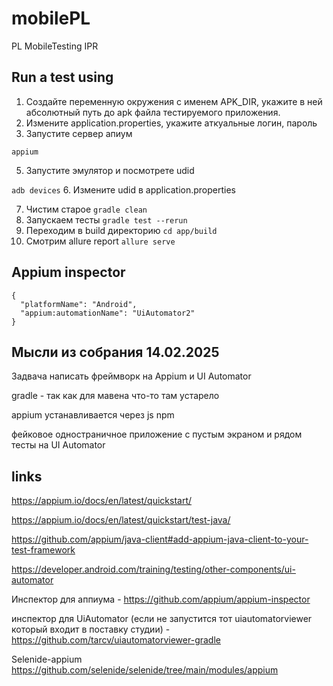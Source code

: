 # mobilePL
PL MobileTesting IPR

## Run a test using
1. Создайте переменную окружения с именем  APK_DIR, укажите в ней абсолютный путь до apk файла тестируемого приложения.
3. Измените application.properties, укажите аткуальные логин, пароль
4. Запустите сервер апиум

```appium```

5. Запустите эмулятор и посмотрете udid

```adb devices```
6. Измените udid в application.properties

7. Чистим старое
```gradle clean```
8. Запускаем тесты
   ```gradle test --rerun```
9. Переходим в build директорию
```cd app/build```
10. Смотрим  allure report
```allure serve```


## Appium inspector 
````
{
  "platformName": "Android",
  "appium:automationName": "UiAutomator2"
}
````

## Мысли из собрания 14.02.2025
Задвача написать фреймворк на Appium и UI Automator

gradle - так как для мавена что-то там устарело

appium  устанавливается через js npm

фейковое одностраничное приложение с пустым экраном и рядом тесты на UI Automator

## links

https://appium.io/docs/en/latest/quickstart/

https://appium.io/docs/en/latest/quickstart/test-java/

https://github.com/appium/java-client#add-appium-java-client-to-your-test-framework

https://developer.android.com/training/testing/other-components/ui-automator

Инспектор для аппиума - https://github.com/appium/appium-inspector

инспектор для UiAutomator (если не запустится тот uiautomatorviewer который входит в поставку студии) - https://github.com/tarcv/uiautomatorviewer-gradle

Selenide-appium
https://github.com/selenide/selenide/tree/main/modules/appium
